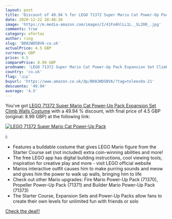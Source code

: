 ```yaml
---
layout: post
title: 'Discount of 49.94 % for LEGO 71372 Super Mario Cat Power-Up Pack'
date: 2020-12-22 10:48:26
image: 'https://m.media-amazon.com/images/I/41Fo6hlLL1L._SL200_.jpg'
comments: true
category: ofertas
author: ring
slug: 'B082WD5BV6-co.uk'
actualPrice: 4.5 GBP
currency: GBP
price: 4.5
comparePrice: 8.99 GBP
prodname: 'LEGO 71372 Super Mario Cat Power-Up Pack Expansion Set Climb Walls Costume'
country: 'co.uk'
flag: '🇬🇧'
buyurl: 'https://www.amazon.co.uk/dp/B082WD5BV6/?tag=tolees0a-21'
descuento: '49.94'
average: '4.5'
---
```


You've got [LEGO 71372 Super Mario Cat Power-Up Pack Expansion Set Climb Walls Costume](https://www.amazon.co.uk/dp/B082WD5BV6/?tag=tolees0a-21) with a  49.94 % discount, with final price of 4.5 GBP (original: 8.99 GBP) at the following link:

[![LEGO 71372 Super Mario Cat Power-Up Pack](https://m.media-amazon.com/images/I/41Fo6hlLL1L._SL200_.jpg)](https://www.amazon.co.uk/dp/B082WD5BV6/?tag=tolees0a-21)

ℹ️:

- Features a buildable costume that gives LEGO Mario figure from the Starter Course set (not included) extra coin-winning abilities and more!
- The free LEGO app has digital building instructions, cool viewing tools, inspiration for creative play and more - visit LEGO official website
- Marios interactive outfit causes him to make purring sounds and meow and gives him the power to walk up walls, bringing him to life
- Check out other Mario upgrades: Fire Mario Power-Up Pack (71370), Propeller Power-Up Pack (71371) and Builder Mario Power-Up Pack (71373)
- The Starter Course, Expansion Sets and Power-Up Packs allow fans to create their own levels for unlimited fun with friends or solo

[Check the deal!!](https://www.amazon.co.uk/dp/B082WD5BV6/?tag=tolees0a-21)
